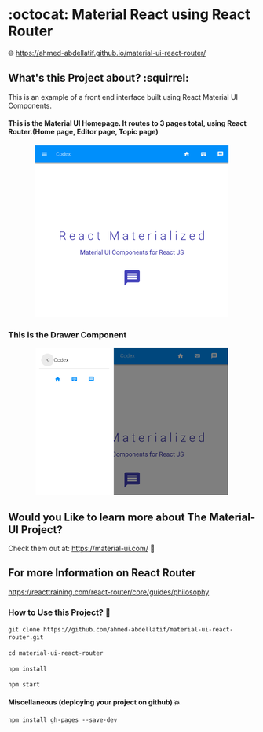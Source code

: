 # :octocat: Material React using React Router
:globe_with_meridians: https://ahmed-abdellatif.github.io/material-ui-react-router/


## What's this Project about? :squirrel:
This is an example of a front end interface built using React Material UI Components.


#### This is the Material UI Homepage. It routes to 3 pages total, using React Router.(Home page, Editor page, Topic page)
<p align="center">
  <img height="350" src="https://github.com/ahmed-abdellatif/material-ui-react-router/blob/master/material-ui-interface.png" /></p>


### This is the Drawer Component
<p align="center">
   <img height="300" src="https://github.com/ahmed-abdellatif/material-ui-react-router/blob/master/material-ui-nav.png" />
 </p>





## Would you Like to learn more about The Material-UI Project?
Check them out at: https://material-ui.com/ :bookmark:

## For more Information on React Router
https://reacttraining.com/react-router/core/guides/philosophy


### How to Use this Project? :book:

```
git clone https://github.com/ahmed-abdellatif/material-ui-react-router.git

cd material-ui-react-router

npm install

npm start

```

#### Miscellaneous (deploying your project on github) :boom:
```
npm install gh-pages --save-dev
```
